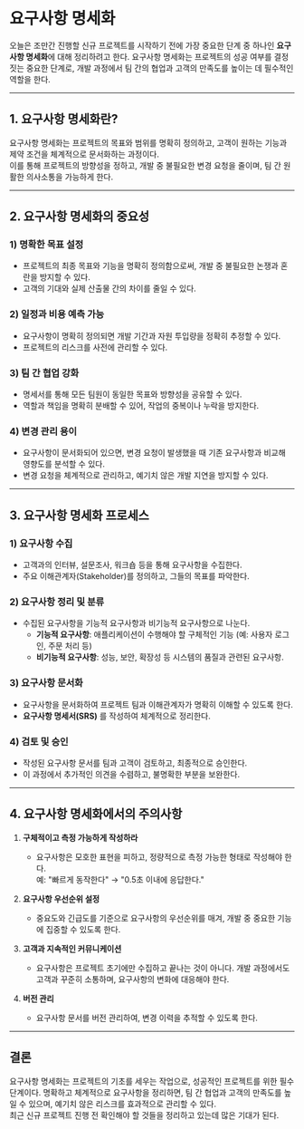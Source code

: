 # 요구사항 명세화

오늘은 조만간 진행할 신규 프로젝트를 시작하기 전에 가장 중요한 단계 중 하나인 **요구사항 명세화**에 대해 정리하려고 한다. 요구사항 명세화는 프로젝트의 성공 여부를 결정짓는 중요한 단계로, 개발 과정에서 팀 간의 협업과 고객의 만족도를 높이는 데 필수적인 역할을 한다.

---

## 1. 요구사항 명세화란?

요구사항 명세화는 프로젝트의 목표와 범위를 명확히 정의하고, 고객이 원하는 기능과 제약 조건을 체계적으로 문서화하는 과정이다.  
이를 통해 프로젝트의 방향성을 정하고, 개발 중 불필요한 변경 요청을 줄이며, 팀 간 원활한 의사소통을 가능하게 한다.

---

## 2. 요구사항 명세화의 중요성

### **1) 명확한 목표 설정**
- 프로젝트의 최종 목표와 기능을 명확히 정의함으로써, 개발 중 불필요한 논쟁과 혼란을 방지할 수 있다.
- 고객의 기대와 실제 산출물 간의 차이를 줄일 수 있다.

### **2) 일정과 비용 예측 가능**
- 요구사항이 명확히 정의되면 개발 기간과 자원 투입량을 정확히 추정할 수 있다.
- 프로젝트의 리스크를 사전에 관리할 수 있다.

### **3) 팀 간 협업 강화**
- 명세서를 통해 모든 팀원이 동일한 목표와 방향성을 공유할 수 있다.
- 역할과 책임을 명확히 분배할 수 있어, 작업의 중복이나 누락을 방지한다.

### **4) 변경 관리 용이**
- 요구사항이 문서화되어 있으면, 변경 요청이 발생했을 때 기존 요구사항과 비교해 영향도를 분석할 수 있다.
- 변경 요청을 체계적으로 관리하고, 예기치 않은 개발 지연을 방지할 수 있다.

---

## 3. 요구사항 명세화 프로세스

### **1) 요구사항 수집**
- 고객과의 인터뷰, 설문조사, 워크숍 등을 통해 요구사항을 수집한다.
- 주요 이해관계자(Stakeholder)를 정의하고, 그들의 목표를 파악한다.

### **2) 요구사항 정리 및 분류**
- 수집된 요구사항을 기능적 요구사항과 비기능적 요구사항으로 나눈다.
  - **기능적 요구사항**: 애플리케이션이 수행해야 할 구체적인 기능 (예: 사용자 로그인, 주문 처리 등)
  - **비기능적 요구사항**: 성능, 보안, 확장성 등 시스템의 품질과 관련된 요구사항.

### **3) 요구사항 문서화**
- 요구사항을 문서화하여 프로젝트 팀과 이해관계자가 명확히 이해할 수 있도록 한다.
- **요구사항 명세서(SRS)** 를 작성하여 체계적으로 정리한다.

### **4) 검토 및 승인**
- 작성된 요구사항 문서를 팀과 고객이 검토하고, 최종적으로 승인한다.
- 이 과정에서 추가적인 의견을 수렴하고, 불명확한 부분을 보완한다.

---

## 4. 요구사항 명세화에서의 주의사항

1. **구체적이고 측정 가능하게 작성하라**
   - 요구사항은 모호한 표현을 피하고, 정량적으로 측정 가능한 형태로 작성해야 한다.  
     예: "빠르게 동작한다" → "0.5초 이내에 응답한다."

2. **요구사항 우선순위 설정**
   - 중요도와 긴급도를 기준으로 요구사항의 우선순위를 매겨, 개발 중 중요한 기능에 집중할 수 있도록 한다.

3. **고객과 지속적인 커뮤니케이션**
   - 요구사항은 프로젝트 초기에만 수집하고 끝나는 것이 아니다. 개발 과정에서도 고객과 꾸준히 소통하며, 요구사항의 변화에 대응해야 한다.

4. **버전 관리**
   - 요구사항 문서를 버전 관리하여, 변경 이력을 추적할 수 있도록 한다.

---

## 결론

요구사항 명세화는 프로젝트의 기초를 세우는 작업으로, 성공적인 프로젝트를 위한 필수 단계이다. 명확하고 체계적으로 요구사항을 정리하면, 팀 간 협업과 고객의 만족도를 높일 수 있으며, 예기치 않은 리스크를 효과적으로 관리할 수 있다.   
최근 신규 프로젝트 진행 전 확인해야 할 것들을 정리하고 있는데 많은 기대가 된다.